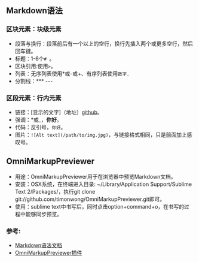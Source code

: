 ## Markdown语法
### 区块元素：块级元素
- 段落与换行：段落前后有一个以上的空行，换行先插入两个或更多空行，然后回车键。
- 标题：1-6个`# `。
- 区块引用:使用`>`。
- 列表：无序列表使用*或-或+、有序列表使用`数字. `
- 分割线：*** ---
### 区段元素：行内元素
- 链接：[显示的文字]（地址）[github](https://github.com/)。
- 强调：*或_，**你好**。
- 代码：反引号，`你好`。
- 图片：`![Alt text](/path/to/img.jpg)`，与链接格式相同，只是前面加上感叹号。

## OmniMarkupPreviewer
- 用途：OmniMarkupPreviewer用于在浏览器中预览Markdown文档。
- 安装：OSX系统，在终端进入目录: ~/Library/Application Support/Sublime Text 2/Packages/，执行git clone git://github.com/timonwong/OmniMarkupPreviewer.git即可。
- 使用：sublime text中书写后，同时点击option+command+o，在书写的过程中能够同步预览。

### 参考:

- [Markdown语法文档](http://wowubuntu.com/markdown/#precode)
- [OmniMarkupPreviewer插件](http://theo.im/OmniMarkupPreviewer/)

